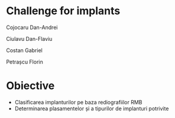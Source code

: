# Challenge for implants

Cojocaru Dan-Andrei

Ciulavu Dan-Flaviu

Costan Gabriel

Petrașcu Florin

# Obiective

- Clasificarea implanturilor pe baza rediografiilor RMB
- Determinarea plasamentelor și a tipurilor de implanturi potrivite